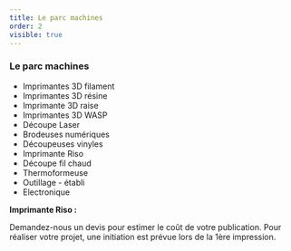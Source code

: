 ```yaml
---
title: Le parc machines
order: 2
visible: true
---
```

### Le parc machines

* Imprimantes 3D filament
* Imprimantes 3D résine
* Imprimante 3D raise 
* Imprimantes 3D WASP
* Découpe Laser
* Brodeuses numériques
* Découpeuses vinyles
* Imprimante Riso
* Découpe fil chaud
* Thermoformeuse
* Outillage - établi
* Electronique

**Imprimante Riso :**

Demandez-nous un devis pour estimer le coût de votre publication.
Pour réaliser votre projet, une initiation est prévue lors de la 1ère impression.